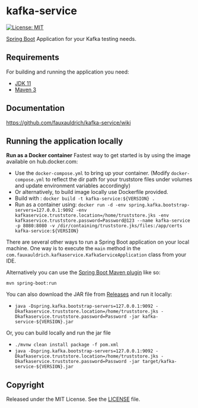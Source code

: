 # kafka-service

[![License: MIT](https://img.shields.io/badge/License-MIT-yellow.svg)](https://opensource.org/licenses/MIT)

[Spring Boot](http://projects.spring.io/spring-boot/) Application for your Kafka testing needs.

## Requirements

For building and running the application you need:

- [JDK 11](https://www.oracle.com/java/technologies/javase-jdk11-downloads.html)
- [Maven 3](https://maven.apache.org)

## Documentation

https://github.com/fauxauldrich/kafka-service/wiki

## Running the application locally

**Run as a Docker container**
Fastest way to get started is by using the image available on hub.docker.com:

- Use the `docker-compose.yml` to bring up your container. (Modify `docker-compose.yml` to reflect the dir path for your truststore files under volumes and update environment variables accordingly)
- Or alternatively, to build image locally use Dockerfile provided.
- Build with : `docker build -t kafka-service:${VERSION} .`
- Run as a container using: `docker run -d -env spring.kafka.bootstrap-servers=127.0.0.1:9092 -env kafkaservice.truststore.location=/home/truststore.jks -env kafkaservice.truststore.password=Password@123 --name kafka-service -p 8080:8080 -v /dir/containing/truststore.jks/files:/app/certs kafka-service:${VERSION}`

There are several other ways to run a Spring Boot application on your local machine. One way is to execute the `main` method in the `com.fauxauldrich.kafkaservice.KafkaServiceApplication` class from your IDE.

Alternatively you can use the [Spring Boot Maven plugin](https://docs.spring.io/spring-boot/docs/current/reference/html/build-tool-plugins-maven-plugin.html) like so:

```shell
mvn spring-boot:run
```

You can also download the JAR file from [Releases](https://github.com/fauxauldrich/kafka-service/releases) and run it locally:

- `java -Dspring.kafka.bootstrap-servers=127.0.0.1:9092 -Dkafkaservice.truststore.location=/home/truststore.jks -Dkafkaservice.truststore.password=Password -jar kafka-service-${VERSION}.jar`

Or, you can build locally and run the jar file

- `./mvnw clean install package -f pom.xml`
- `java -Dspring.kafka.bootstrap-servers=127.0.0.1:9092 -Dkafkaservice.truststore.location=/home/truststore.jks -Dkafkaservice.truststore.password=Password -jar target/kafka-service-${VERSION}.jar`

## Copyright

Released under the MIT License. See the [LICENSE](https://github.com/fauxauldrich/kafka-service/blob/main/LICENSE) file.
